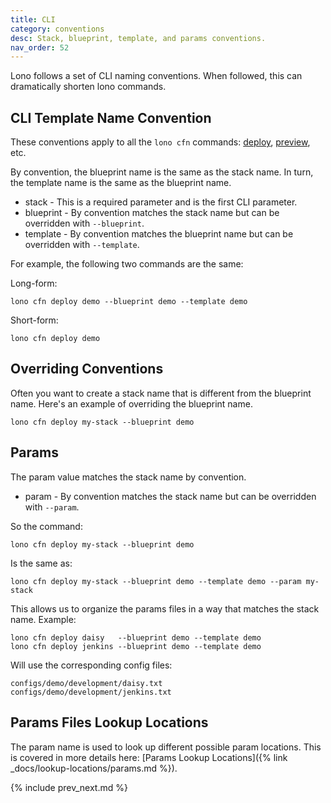 ```yaml
---
title: CLI
category: conventions
desc: Stack, blueprint, template, and params conventions.
nav_order: 52
---
```


Lono follows a set of CLI naming conventions. When followed, this can dramatically shorten lono commands.

## CLI Template Name Convention

These conventions apply to all the `lono cfn` commands: [deploy](https://lono.cloud/reference/lono-cfn-deploy/), [preview](https://lono.cloud/reference/lono-cfn-preview/), etc.

By convention, the blueprint name is the same as the stack name. In turn, the template name is the same as the blueprint name.

* stack - This is a required parameter and is the first CLI parameter.
* blueprint - By convention matches the stack name but can be overridden with `--blueprint`.
* template - By convention matches the blueprint name but can be overridden with `--template`.

For example, the following two commands are the same:

Long-form:

    lono cfn deploy demo --blueprint demo --template demo

Short-form:

    lono cfn deploy demo

## Overriding Conventions

Often you want to create a stack name that is different from the blueprint name. Here's an example of overriding the blueprint name.

    lono cfn deploy my-stack --blueprint demo

## Params

The param value matches the stack name by convention.

* param - By convention matches the stack name but can be overridden with `--param`.

So the command:

    lono cfn deploy my-stack --blueprint demo

Is the same as:

    lono cfn deploy my-stack --blueprint demo --template demo --param my-stack

This allows us to organize the params files in a way that matches the stack name.  Example:

    lono cfn deploy daisy   --blueprint demo --template demo
    lono cfn deploy jenkins --blueprint demo --template demo

Will use the corresponding config files:

    configs/demo/development/daisy.txt
    configs/demo/development/jenkins.txt

## Params Files Lookup Locations

The param name is used to look up different possible param locations. This is covered in more details here: [Params Lookup Locations]({% link _docs/lookup-locations/params.md %}).

{% include prev_next.md %}
